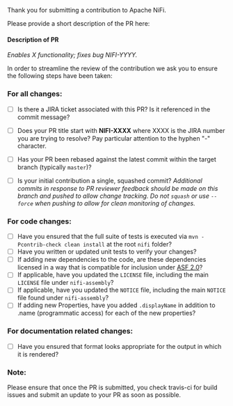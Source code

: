 Thank you for submitting a contribution to Apache NiFi.

Please provide a short description of the PR here:

#### Description of PR

_Enables X functionality; fixes bug NIFI-YYYY._

In order to streamline the review of the contribution we ask you
to ensure the following steps have been taken:

### For all changes:
- [ ] Is there a JIRA ticket associated with this PR? Is it referenced 
     in the commit message?

- [ ] Does your PR title start with **NIFI-XXXX** where XXXX is the JIRA number you are trying to resolve? Pay particular attention to the hyphen "-" character.

- [ ] Has your PR been rebased against the latest commit within the target branch (typically `master`)?

- [ ] Is your initial contribution a single, squashed commit? _Additional commits in response to PR reviewer feedback should be made on this branch and pushed to allow change tracking. Do not `squash` or use `--force` when pushing to allow for clean monitoring of changes._

### For code changes:
- [ ] Have you ensured that the full suite of tests is executed via `mvn -Pcontrib-check clean install` at the root `nifi` folder?
- [ ] Have you written or updated unit tests to verify your changes?
- [ ] If adding new dependencies to the code, are these dependencies licensed in a way that is compatible for inclusion under [ASF 2.0](http://www.apache.org/legal/resolved.html#category-a)? 
- [ ] If applicable, have you updated the `LICENSE` file, including the main `LICENSE` file under `nifi-assembly`?
- [ ] If applicable, have you updated the `NOTICE` file, including the main `NOTICE` file found under `nifi-assembly`?
- [ ] If adding new Properties, have you added `.displayName` in addition to .name (programmatic access) for each of the new properties?

### For documentation related changes:
- [ ] Have you ensured that format looks appropriate for the output in which it is rendered?

### Note:
Please ensure that once the PR is submitted, you check travis-ci for build issues and submit an update to your PR as soon as possible.
